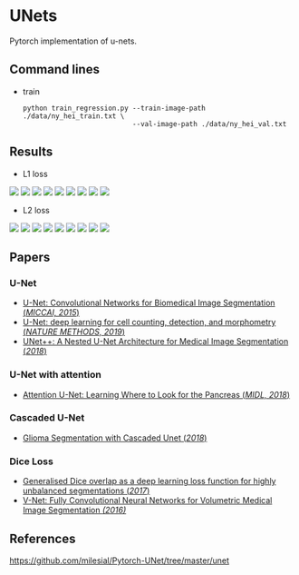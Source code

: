 # UNets
Pytorch implementation of u-nets.

## Command lines
- train
  ```
  python train_regression.py --train-image-path ./data/ny_hei_train.txt \
                             --val-image-path ./data/ny_hei_val.txt
  ```
  
## Results
- L1 loss

<img src='tmp_l1/loss_regression.png'>

<img src='tmp_l1/70_0.png'>
<img src='tmp_l1/70_1.png'>
<img src='tmp_l1/70_2.png'>
<img src='tmp_l1/70_3.png'>
<img src='tmp_l1/70_4.png'>
<img src='tmp_l1/70_5.png'>
<img src='tmp_l1/70_6.png'>
<img src='tmp_l1/70_7.png'>


- L2 loss

<img src='tmp_l2/loss_regression_l2.png'>

<img src='tmp_l2/l2_70_0.png'>
<img src='tmp_l2/l2_70_1.png'>
<img src='tmp_l2/l2_70_2.png'>
<img src='tmp_l2/l2_70_3.png'>
<img src='tmp_l2/l2_70_4.png'>
<img src='tmp_l2/l2_70_5.png'>
<img src='tmp_l2/l2_70_6.png'>
<img src='tmp_l2/l2_70_7.png'>


## Papers
### U-Net
- [U-Net: Convolutional Networks for Biomedical Image Segmentation (*MICCAI, 2015*)](https://arxiv.org/pdf/1505.04597.pdf)
- [U-Net: deep learning for cell counting, detection, and morphometry (*NATURE METHODS, 2019*)](https://www.researchgate.net/publication/329716031_U-Net_deep_learning_for_cell_counting_detection_and_morphometry)
- [UNet++: A Nested U-Net Architecture for Medical Image Segmentation (*2018*)](https://arxiv.org/pdf/1807.10165.pdf)
### U-Net with attention
- [Attention U-Net: Learning Where to Look for the Pancreas (*MIDL, 2018*)](https://arxiv.org/pdf/1804.03999.pdf)
### Cascaded U-Net
- [Glioma Segmentation with Cascaded Unet (*2018*)](https://arxiv.org/pdf/1810.04008.pdf)

### Dice Loss
- [Generalised Dice overlap as a deep learning loss function for highly unbalanced segmentations (*2017*)](https://arxiv.org/pdf/1707.03237.pdf)
- [V-Net: Fully Convolutional Neural Networks for Volumetric Medical Image Segmentation *(2016)*](https://arxiv.org/pdf/1606.04797.pdf)

## References
https://github.com/milesial/Pytorch-UNet/tree/master/unet
